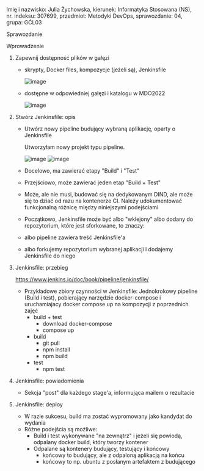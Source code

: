 Imię i nazwisko: Julia Żychowska, kierunek: Informatyka Stosowana (NS), nr. indeksu: 307699, przedmiot: Metodyki DevOps, sprawozdanie: 04, grupa: GĆL03


Sprawozdanie


Wprowadzenie
  1. Zapewnij dostępność plików w gałęzi
      - skrypty, Docker files, kompozycje (jeżeli są), Jenkinsfile
      
        ![image](https://user-images.githubusercontent.com/28841971/147797643-35719f87-060f-4a79-94ce-9ff2202b294d.png)
      
      - dostępne w odpowiedniej gałęzi i katalogu w MDO2022

        ![image](https://user-images.githubusercontent.com/28841971/147797615-a47dcdca-4f0d-4146-8364-bc0657ec0e11.png)
        
   
  2. Stwórz Jenkinsfile: opis
      - Utwórz nowy pipeline budujący wybraną aplikację, oparty o Jenkinsfile
      
        Utworzyłam nowy projekt typu pipeline.
        
          ![image](https://user-images.githubusercontent.com/28841971/147797798-b71792fd-64fb-4eca-a8ce-9f167626e2f8.png)
          ![image](https://user-images.githubusercontent.com/28841971/147797825-93ec4a17-1323-400d-bcbe-a2d083e8d125.png)

        
      
      - Docelowo, ma zawierać etapy "Build" i "Test"
      - Przejściowo, może zawierać jeden etap "Build + Test"
      - Może, ale nie musi, budować się na dedykowanym DIND, ale może się to dziać od razu na kontenerze CI. Należy udokumentować funkcjonalną różnicę między niniejszymi podejściami
      - Początkowo, Jenkinsfile może być albo "wklejony" albo dodany do repozytorium, które jest sforkowane, to znaczy:
      - albo pipeline zawiera treść Jenkinsfile'a
      - albo forkujemy repozytorium wybranej aplikacji i dodajemy Jenkinsfile do niego
      
  3. Jenkinsfile: przebieg
  
     https://www.jenkins.io/doc/book/pipeline/jenkinsfile/
      - Przykładowe zbiory czynności w Jenkinsfile: Jednokrokowy pipeline (Build i test), pobierający narzędzie docker-compose i uruchamiajacy docker compose up na kompozycji z poprzednich zajęć
        - build + test
            - download docker-compose
            - compose up
        - build
            - git pull
            - npm install
            - npm build
        - test
            - npm test
            
  4. Jenkinsfile: powiadomienia
  
      - Sekcja "post" dla każdego stage'a, informująca mailem o rezultacie
      
  5. Jenkinsfile: deploy
  
      - W razie sukcesu, build ma zostać wypromowany jako kandydat do wydania
      - Różne podejścia są możliwe:
        - Build i test wykonywane "na zewnątrz" i jeżeli się powiodą, odpalany docker build, który tworzy kontener
        - Odpalane są kontenery budujący, testujący i końcowy
           - końcowy to budujący, ale z odpaloną aplikacją na końcu
           - końcowy to np. ubuntu z posłanym artefaktem z budującego

